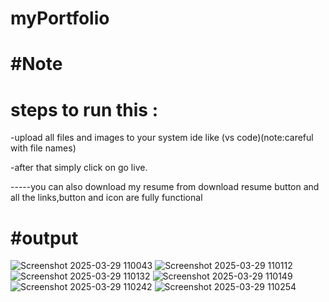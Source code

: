 # myPortfolio
#Note
==============
steps to run this :
==================
-upload all files and images  to your system ide like (vs code)(note:careful with file names)

-after that simply click on go live.

-----you can also download my resume from download resume button and all the links,button and icon are fully functional


#output
===========

![Screenshot 2025-03-29 110043](https://github.com/user-attachments/assets/416ad26e-5de2-48d1-a674-a64c4584462d)
![Screenshot 2025-03-29 110112](https://github.com/user-attachments/assets/d5ca189a-256a-4e55-b8cc-d07bbad22996)
![Screenshot 2025-03-29 110132](https://github.com/user-attachments/assets/00bb716e-8d37-4770-b421-490de654c586)
![Screenshot 2025-03-29 110149](https://github.com/user-attachments/assets/049792e3-4e86-46cb-a9e4-bb940f173524)
![Screenshot 2025-03-29 110242](https://github.com/user-attachments/assets/106650b0-0889-41ab-b233-eeb3e80c9898)
![Screenshot 2025-03-29 110254](https://github.com/user-attachments/assets/c81e8613-b09c-45d7-8969-16f14462db97)


